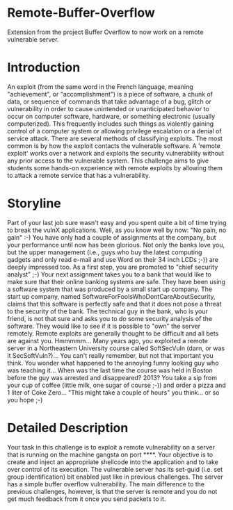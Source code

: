 # Remote-Buffer-Overflow
Extension from the project Buffer Overflow to now work on a remote vulnerable server. 

# Introduction

An exploit (from the same word in the French language, meaning "achievement", or "accomplishment") is a piece of software, a chunk of data, or sequence of commands that take advantage of a bug, glitch or vulnerability in order to cause unintended or unanticipated behavior to occur on computer software, hardware, or something electronic (usually computerized). This frequently includes such things as violently gaining control of a computer system or allowing privilege escalation or a denial of service attack. There are several methods of classifying exploits. The most common is by how the exploit contacts the vulnerable software. A 'remote exploit' works over a network and exploits the security vulnerability without any prior access to the vulnerable system. This challenge aims to give students some hands-on experience with remote exploits by allowing them to attack a remote service that has a vulnerability.

# Storyline

Part of your last job sure wasn't easy and you spent quite a bit of time trying to break the vulnX applications. Well, as you know well by now: "No pain, no gain" :-) You have only had a couple of assignments at the company, but your performance until now has been glorious. Not only the banks love you, but the upper management (i.e., guys who buy the latest computing gadgets and only read e-mail and use Word on their 34 inch LCDs ;-)) are deeply impressed too. As a first step, you are promoted to "chief security analyst" ;-) Your next assignment takes you to a bank that would like to make sure that their online banking systems are safe. They have been using a software system that was produced by a small start up company. The start up company, named SoftwareForFoolsWhoDontCareAboutSecurity, claims that this software is perfectly safe and that it does not pose a threat to the security of the bank. The technical guy in the bank, who is your friend, is not that sure and asks you to do some security analysis of the software. They would like to see if it is possible to "own" the server remotely. Remote exploits are generally thought to be difficult and all bets are against you. Hmmmmm... Many years ago, you exploited a remote server in a Northeastern University course called SoftSecVuln (darn, or was it SecSoftVuln?)... You can't really remember, but not that important you think. You wonder what happened to the annoying funny looking guy who was teaching it... When was the last time the course was held in Boston before the guy was arrested and disappeared? 2013? You take a sip from your cup of coffee (little milk, one sugar of course ;-)) and order a pizza and 1 liter of Coke Zero... "This might take a couple of hours" you think... or so you hope ;-)

# Detailed Description

Your task in this challenge is to exploit a remote vulnerability on a server that is running on the machine gangsta on port ****. Your objective is to create and inject an appropriate shellcode into the application and to take over control of its execution. The vulnerable server has its set-guid (i.e. set group identification) bit enabled just like in previous challenges. The server has a simple buffer overflow vulnerability. The main difference to the previous challenges, however, is that the server is remote and you do not get much feedback from it once you send packets to it. 
